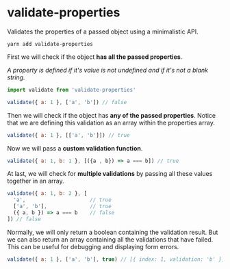 # validate-properties

Validates the properties of a passed object using a minimalistic API.

```
yarn add validate-properties
```

First we will check if the object **has all the passed properties**.

*A property is defined if it's value is not undefined and if it's not a blank string.*

```javascript
import validate from 'validate-properties'

validate({ a: 1 }, ['a', 'b']) // false
```

Then we will check if the object has **any of the passed properties**.
Notice that we are defining this validation as an array within the properties array.

```javascript
validate({ a: 1 }, [['a', 'b']]) // true
```

Now we will pass a **custom validation function**.

```javascript
validate({ a: 1, b: 1 }, [({a , b}) => a === b]) // true
```

At last, we will check for **multiple validations** by passing all these values together in an array.

```javascript
validate({ a: 1, b: 2 }, [
  'a',                     // true
  ['a', 'b'],              // true
  ({ a, b }) => a === b    // false
]) // false
```

Normally, we will only return a boolean containing the validation result.
But we can also return an array containing all the validations that have failed.
This can be useful for debugging and displaying form errors.

```javascript
validate({ a: 1 }, ['a', 'b'], true) // [{ index: 1, validation: 'b' }]
```
